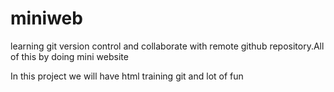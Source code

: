 # miniweb
learning git version control and collaborate with remote github repository.All of this by doing mini website

In this project we will have
html
training git
and lot of fun
